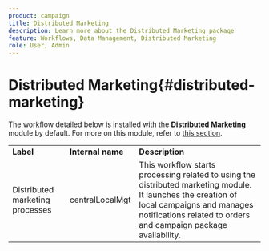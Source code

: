 ```yaml
---
product: campaign
title: Distributed Marketing
description: Learn more about the Distributed Marketing package
feature: Workflows, Data Management, Distributed Marketing
role: User, Admin
---
```


# Distributed Marketing{#distributed-marketing}



The workflow detailed below is installed with the **Distributed Marketing** module by default. For more on this module, refer to [this section](../distributed-marketing/about-distributed-marketing.md).

<table> 
 <tbody> 
  <tr> 
   <td> <strong>Label</strong><br /> </td> 
   <td> <strong>Internal name</strong><br /> </td> 
   <td> <strong>Description</strong><br /> </td> 
  </tr> 
  <tr> 
   <td> <span class="uicontrol">Distributed marketing processes</span> <br /> </td> 
   <td> <span class="uicontrol">centralLocalMgt</span> <br /> </td> 
   <td> This workflow starts processing related to using the distributed marketing module. It launches the creation of local campaigns and manages notifications related to orders and campaign package availability.<br /> </td> 
  </tr> 
 </tbody> 
</table>

